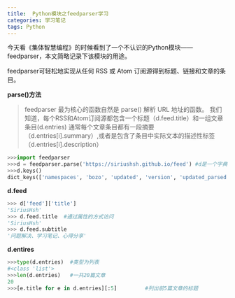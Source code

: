 ```yaml
---
title:  Python模块之feedparser学习
categories: 学习笔记
tags: Python
---
```






今天看《集体智慧编程》的时候看到了一个不认识的Python模块——feedparser，本文简略记录下该模块的用途。

feedparser可轻松地实现从任何 RSS 或 Atom 订阅源得到标题、链接和文章的条目。

**parse()方法**

>feedparser 最为核心的函数自然是 parse() 解析 URL 地址的函数。
>我们知道，每个RSS和Atom订阅源都包含一个标题（d.feed.title）和一组文章条目(d.entries)
>通常每个文章条目都有一段摘要（d.entries[i].summary）,或者是包含了条目中实际文本的描述性标签（d.entries[i].description）

```python
>>>import feedparser
>>>d = feedparser.parse('https://siriushsh.github.io/feed') #d是一个字典
>>>d.keys()
dict_keys(['namespaces', 'bozo', 'updated', 'version', 'updated_parsed', 'href', 'headers', 'encoding', 'feed', 'entries', 'status'])
```

**d.feed**

```python
>>> d['feed']['title']
'SiriusHsh'
>>> d.feed.title  #通过属性的方式访问
'SiriusHsh'
>>> d.feed.subtitle
'问题解决、学习笔记、心得分享'
```

**d.entires**

```python
>>>type(d.entries)  #类型为列表
#<class 'list'>
>>>len(d.entries)   #一共20篇文章
20
>>>[e.title for e in d.entries][:5]         #列出前5篇文章的标题
```







